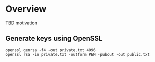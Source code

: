 # Overview

TBD motivation


## Generate keys using OpenSSL

    openssl genrsa -f4 -out private.txt 4096
    openssl rsa -in private.txt -outform PEM -pubout -out public.txt